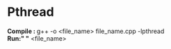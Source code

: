 # Pthread

<b>Compile : </b> g++ -o <file_name> file_name.cpp -lpthread
<br />
<b>Run:"  "</b> <file_name>

